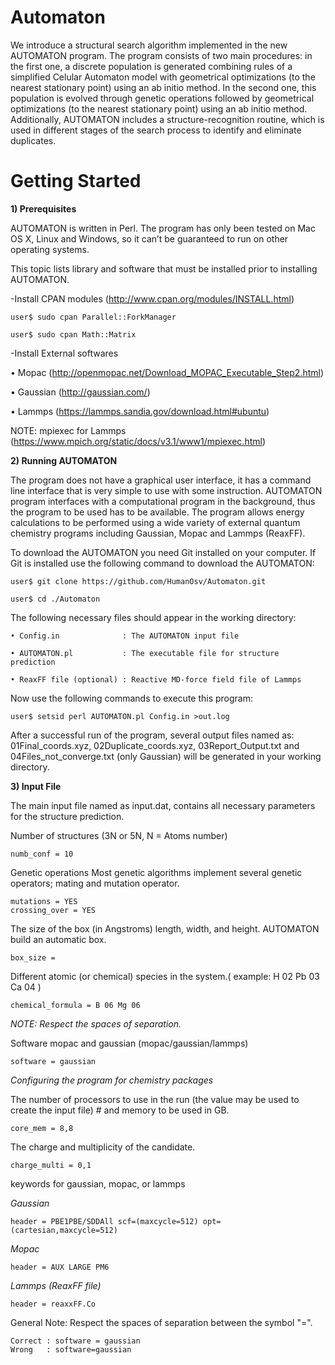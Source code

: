 # Automaton

We introduce a structural search algorithm implemented in the new AUTOMATON program. The program consists of two main procedures: in the first one, a discrete population is generated combining rules of a simplified Celular Automaton model with geometrical optimizations (to the nearest stationary point) using an ab initio method. In the second one, this population is evolved through genetic operations followed by geometrical optimizations (to the nearest stationary point) using an ab initio method. Additionally, AUTOMATON includes a structure-recognition routine, which is used in different stages of the search process to identify and eliminate duplicates.

# Getting Started

**1)	Prerequisites**

AUTOMATON is written in Perl. The program has only been tested on Mac OS X, Linux and Windows, so it can’t be guaranteed to run on other operating systems.

This topic lists library and software that must be installed prior to installing AUTOMATON.

-Install CPAN modules (http://www.cpan.org/modules/INSTALL.html)

    user$ sudo cpan Parallel::ForkManager
      
    user$ sudo cpan Math::Matrix

-Install External softwares

  •	Mopac (http://openmopac.net/Download_MOPAC_Executable_Step2.html)

  •	Gaussian (http://gaussian.com/)

  •	Lammps (https://lammps.sandia.gov/download.html#ubuntu)
  
  NOTE: mpiexec for Lammps (https://www.mpich.org/static/docs/v3.1/www1/mpiexec.html)

**2)	Running AUTOMATON**

The program does not have a graphical user interface, it has a command line interface that is very simple to use with some instruction. AUTOMATON program interfaces with a computational program in the background, thus the program to be used has to be available. The program allows energy calculations to be performed using a wide variety of external quantum chemistry programs including Gaussian, Mopac and Lammps (ReaxFF).

To download the AUTOMATON you need Git installed on your computer. If Git is installed use the following command to download the AUTOMATON: 

    user$ git clone https://github.com/HumanOsv/Automaton.git

    user$ cd ./Automaton

The following necessary files should appear in the working directory:

    • Config.in              : The AUTOMATON input file

    • AUTOMATON.pl           : The executable file for structure prediction

    • ReaxFF file (optional) : Reactive MD-force field file of Lammps

Now use the following commands to execute this program:

    user$ setsid perl AUTOMATON.pl Config.in >out.log

After a successful run of the program, several output files named as: 01Final_coords.xyz, 02Duplicate_coords.xyz, 03Report_Output.txt and 04Files_not_converge.txt (only Gaussian) will be generated in your working directory.

**3)	Input File**

The main input file named as input.dat, contains all necessary parameters for the structure
prediction.

Number of structures (3N or 5N, N = Atoms number)

    numb_conf = 10

Genetic operations Most genetic algorithms implement several genetic operators; mating
and mutation operator.

    mutations = YES
    crossing_over = YES

The size of the box (in Angstroms) length, width, and height. AUTOMATON build an automatic box.

    box_size = 

Different atomic (or chemical) species in the system.( example: H 02 Pb 03 Ca 04 )

    chemical_formula = B 06 Mg 06
    
*NOTE: Respect the spaces of separation.*

Software mopac and gaussian (mopac/gaussian/lammps)

    software = gaussian

*Configuring the program for chemistry packages*

The number of processors to use in the run (the value may be used to create the input file) # and memory to be used in GB.

    core_mem = 8,8

The charge and multiplicity of the candidate.

    charge_multi = 0,1

keywords for gaussian, mopac, or lammps

*Gaussian*

    header = PBE1PBE/SDDAll scf=(maxcycle=512) opt=(cartesian,maxcycle=512)

*Mopac*

    header = AUX LARGE PM6

*Lammps (ReaxFF file)*

    header = reaxxFF.Co

General Note: Respect the spaces of separation between the symbol "=".

    Correct : software = gaussian
    Wrong   : software=gaussian
	
	


